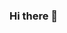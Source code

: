 ### Hi there 👋

<!--
**chaitanya108/chaitanya108** is a ✨ _special_ ✨ repository because its `README.md` (this file) appears on your GitHub profile.



🔭 I’m currently working on Web Development
🌱 I’m currently learning Backend Development
💬 Ask me about Web Devlopment, Data Science, 
📫 How to reach me: chaitanyapawase08@gmail.com

-->

